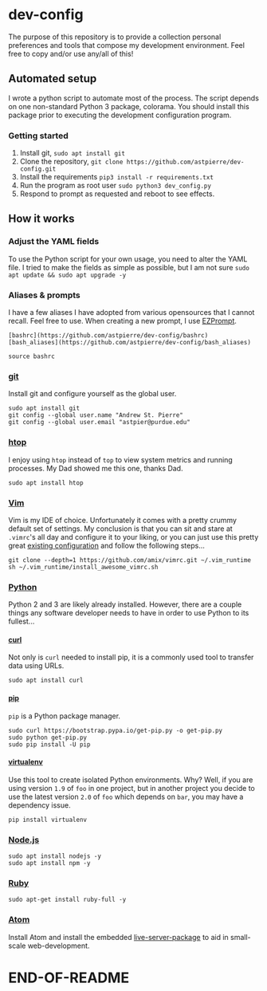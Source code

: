 # dev-config
The purpose of this repository is to provide a collection personal preferences and tools that compose my development environment. Feel free to copy and/or use any/all of this!

## Automated setup
I wrote a python script to automate most of the process. The script depends on one non-standard Python 3 package, colorama. You should install this package prior to executing the development configuration program.
### Getting started
1. Install git, ```sudo apt install git```  
2. Clone the repository, ```git clone https://github.com/astpierre/dev-config.git```  
3. Install the requirements ```pip3 install -r requirements.txt```
4. Run the program as root user ```sudo python3 dev_config.py```  
5. Respond to prompt as requested and reboot to see effects.  


## How it works
### Adjust the YAML fields   
To use the Python script for your own usage, you need to alter the YAML file.
I tried to make the fields as simple as possible, but I am not sure
```sudo apt update && sudo apt upgrade -y```  
### Aliases & prompts  
I have a few aliases I have adopted from various opensources that I cannot recall. Feel free to use. When creating a new prompt, I use [EZPrompt](ezprompt.net).
```
[bashrc](https://github.com/astpierre/dev-config/bashrc)  
[bash_aliases](https://github.com/astpierre/dev-config/bash_aliases)  

source bashrc
```  

### [git](https://git-scm.com/)  
Install git and configure yourself as the global user.  
```
sudo apt install git  
git config --global user.name "Andrew St. Pierre"  
git config --global user.email "astpier@purdue.edu"  
```  

### [htop](https://hisham.hm/htop/)  
I enjoy using ```htop``` instead of ```top``` to view system metrics and running processes. My Dad showed me this one, thanks Dad.  
```  
sudo apt install htop  
```  

### [Vim](https://www.vim.org/)  
Vim is my IDE of choice. Unfortunately it comes with a pretty crummy default set of settings. My conclusion is that you can sit and stare at ```.vimrc```'s all day and configure it to your liking, or you can just use this pretty great [existing configuration](https://github.com/amix/vimrc) and follow the following steps...  
```  
git clone --depth=1 https://github.com/amix/vimrc.git ~/.vim_runtime  
sh ~/.vim_runtime/install_awesome_vimrc.sh  
```  

### [Python](https://www.python.org/)  
Python 2 and 3 are likely already installed. However, there are a couple things any software developer needs to have in order to use Python to its fullest...  

#### [curl](https://curl.haxx.se/)  
Not only is ```curl``` needed to install pip, it is a commonly used tool to transfer data using URLs.  
```
sudo apt install curl  
```

#### [pip](https://pypi.org/project/pip/)  
```pip``` is a Python package manager.  
```
sudo curl https://bootstrap.pypa.io/get-pip.py -o get-pip.py
sudo python get-pip.py
sudo pip install -U pip  
```  

#### [virtualenv](https://virtualenv.pypa.io/en/latest/)  
Use this tool to create isolated Python environments. Why? Well, if you are using version ```1.9``` of ```foo``` in one project, but in another project you decide to use the latest version ```2.0``` of ```foo``` which depends on ```bar```, you may have a dependency issue.  
```
pip install virtualenv
```  

### [Node.js](https://nodejs.org/en/)  
```
sudo apt install nodejs -y
sudo apt install npm -y
```

### [Ruby](https://www.ruby-lang.org/en/documentation/)
```
sudo apt-get install ruby-full -y
```

### [Atom](https://atom.io/download/deb)  
Install Atom and install the embedded [live-server-package](https://atom.io/packages/atom-live-server) to aid in small-scale web-development.  

# END-OF-README
